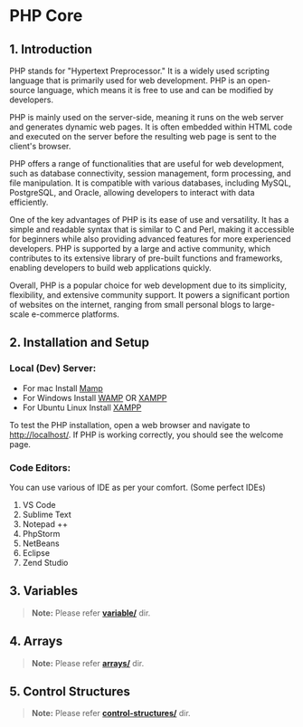 # PHP Core

## 1. Introduction


PHP stands for "Hypertext Preprocessor." It is a widely used scripting language that is primarily used for web development. PHP is an open-source language, which means it is free to use and can be modified by developers.

PHP is mainly used on the server-side, meaning it runs on the web server and generates dynamic web pages. It is often embedded within HTML code and executed on the server before the resulting web page is sent to the client's browser.

PHP offers a range of functionalities that are useful for web development, such as database connectivity, session management, form processing, and file manipulation. It is compatible with various databases, including MySQL, PostgreSQL, and Oracle, allowing developers to interact with data efficiently.

One of the key advantages of PHP is its ease of use and versatility. It has a simple and readable syntax that is similar to C and Perl, making it accessible for beginners while also providing advanced features for more experienced developers. PHP is supported by a large and active community, which contributes to its extensive library of pre-built functions and frameworks, enabling developers to build web applications quickly.

Overall, PHP is a popular choice for web development due to its simplicity, flexibility, and extensive community support. It powers a significant portion of websites on the internet, ranging from small personal blogs to large-scale e-commerce platforms.

## 2. Installation and Setup

### Local (Dev) Server:

- For mac Install [Mamp](https://www.mamp.info/en/)
- For Windows Install [WAMP](https://www.wampserver.com/en/) OR [XAMPP](https://www.apachefriends.org/)
- For Ubuntu Linux Install [XAMPP](https://www.apachefriends.org/)

To test the PHP installation, open a web browser and navigate to [http://localhost/](http://localhost/). If PHP is working correctly, you should see the welcome page.

### Code Editors:

You can use various of IDE as per your comfort. (Some perfect IDEs)

1. VS Code
2. Sublime Text
3. Notepad ++
4. PhpStorm
5. NetBeans
6. Eclipse
7. Zend Studio

## 3. Variables

> **Note:** Please refer **[variable/](https://github.com/itsbhm/php/tree/master/php-core/variable)** dir.

## 4. Arrays

> **Note:** Please refer **[arrays/](https://github.com/itsbhm/php/tree/master/php-core/arrays)** dir.

## 5. Control Structures

> **Note:** Please refer **[control-structures/](https://github.com/itsbhm/php/tree/master/php-core/control-structures)** dir.
